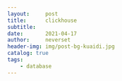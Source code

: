 ```yaml
---
layout:     post
title:      clickhouse
subtitle:   
date:       2021-04-17
author:     neverset
header-img: img/post-bg-kuaidi.jpg
catalog: true
tags:
    - database
---
```


